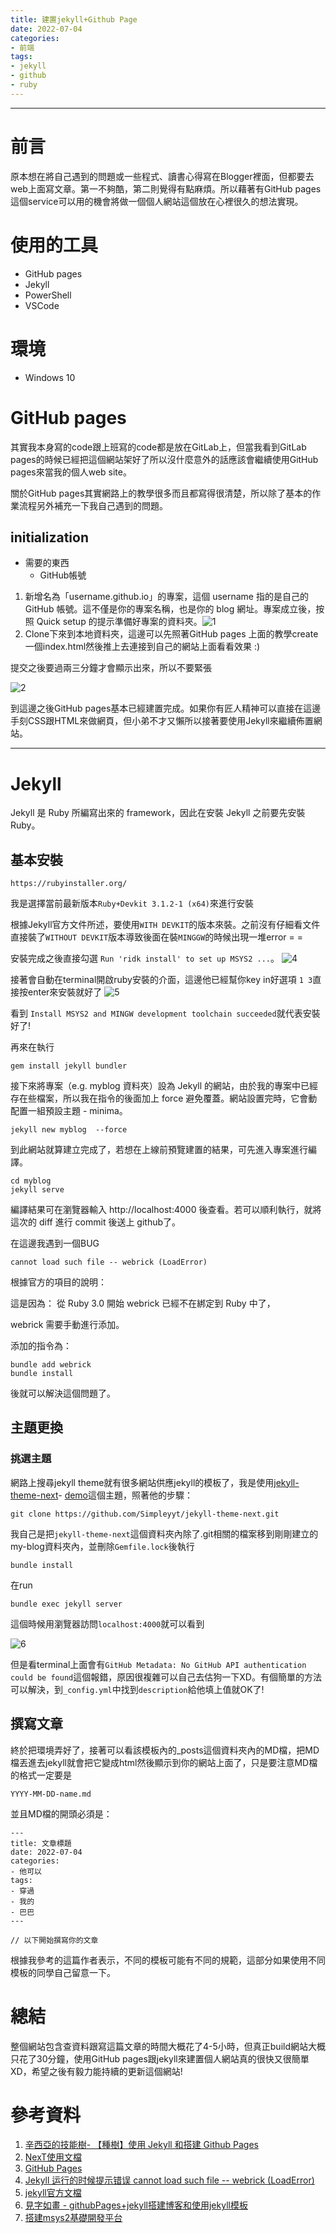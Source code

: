 ```yaml
---
title: 建置jekyll+Github Page
date: 2022-07-04
categories:
- 前端
tags:
- jekyll
- github
- ruby
--- 
```

---
# 前言
原本想在將自己遇到的問題或一些程式、讀書心得寫在Blogger裡面，但都要去web上面寫文章。第一不夠酷，第二則覺得有點麻煩。所以藉著有GitHub pages這個service可以用的機會將做一個個人網站這個放在心裡很久的想法實現。


# 使用的工具
- GitHub pages
- Jekyll
- PowerShell
- VSCode
  
# 環境
- Windows 10

# GitHub pages
其實我本身寫的code跟上班寫的code都是放在GitLab上，但當我看到GitLab pages的時候已經把這個網站架好了所以沒什麼意外的話應該會繼續使用GitHub pages來當我的個人web site。

關於GitHub pages其實網路上的教學很多而且都寫得很清楚，所以除了基本的作業流程另外補充一下我自己遇到的問題。

## initialization 

- 需要的東西
  - GitHub帳號


1. 新增名為「username.github.io」的專案，這個 username 指的是自己的 GitHub 帳號。這不僅是你的專案名稱，也是你的 blog 網址。專案成立後，按照 Quick setup 的提示準備好專案的資料夾。![1](/assets/images/001/1.png)
2. Clone下來到本地資料夾，這邊可以先照著GitHub pages 上面的教學create一個index.html然後推上去連接到自己的網站上面看看效果 :)
<div class="alert">
  提交之後要過兩三分鐘才會顯示出來，所以不要緊張
</div>

![2](/assets/images/001/2.png)

到這邊之後GitHub pages基本已經建置完成。如果你有匠人精神可以直接在這邊手刻CSS跟HTML來做網頁，但小弟不才又懶所以接著要使用Jekyll來繼續佈置網站。

---
# Jekyll

Jekyll 是 Ruby 所編寫出來的 framework，因此在安裝 Jekyll 之前要先安裝Ruby。

## 基本安裝

```
https://rubyinstaller.org/
```
我是選擇當前最新版本`Ruby+Devkit 3.1.2-1 (x64)`來進行安裝

根據Jekyll官方文件所述，要使用`WITH DEVKIT`的版本來裝。之前沒有仔細看文件直接裝了`WITHOUT DEVKIT`版本導致後面在裝`MINGGW`的時候出現一堆error = = 

安裝完成之後直接勾選  `Run 'ridk install' to set up MSYS2 ...`。
![4](/assets/images/001/4.png)

接著會自動在terminal開啟ruby安裝的介面，這邊他已經幫你key in好選項 `1 3`直接按enter來安裝就好了
![5](/assets/images/001/5.png)

看到 `Install MSYS2 and MINGW development toolchain succeeded`就代表安裝好了!

再來在執行
```
gem install jekyll bundler
```
接下來將專案（e.g. myblog 資料夾）設為 Jekyll 的網站，由於我的專案中已經存在些檔案，所以我在指令的後面加上 force 避免覆蓋。網站設置完時，它會動配置一組預設主題 - minima。

```
jekyll new myblog  --force 
```
到此網站就算建立完成了，若想在上線前預覽建置的結果，可先進入專案進行編譯。

```
cd myblog
jekyll serve
```
編譯結果可在瀏覽器輸入 http://localhost:4000 後查看。若可以順利執行，就將這次的 diff 進行 commit 後送上 github了。

在這邊我遇到一個BUG

```
cannot load such file -- webrick (LoadError)
```

根據官方的項目的說明：

這是因為：
從 Ruby 3.0 開始 webrick 已經不在綁定到 Ruby 中了，

webrick 需要手動進行添加。

添加的指令為：

```
bundle add webrick
bundle install
```
後就可以解決這個問題了。

## 主題更換

### 挑選主題

網路上搜尋jekyll theme就有很多網站供應jekyll的模板了，我是使用[jekyll-theme-next](http://theme-next.simpleyyt.com/getting-started.html)- [demo](https://simpleyyt.com/jekyll-theme-next/)這個主題，照著他的步驟：
```
git clone https://github.com/Simpleyyt/jekyll-theme-next.git
```
我自己是把`jekyll-theme-next`這個資料夾內除了.git相關的檔案移到剛剛建立的my-blog資料夾內，並刪除`Gemfile.lock`後執行

```
bundle install
```

在run

```
bundle exec jekyll server
```

這個時候用瀏覽器訪問`localhost:4000`就可以看到

![6](/assets/images/001/6.png)

但是看terminal上面會有`GitHub Metadata: No GitHub API authentication could be found`這個報錯，原因很複雜可以自己去估狗一下XD。有個簡單的方法可以解決，到`_config.yml`中找到`description`給他填上值就OK了!


## 撰寫文章

終於把環境弄好了，接著可以看該模板內的_posts這個資料夾內的MD檔，把MD檔丟進去jekyll就會把它變成html然後顯示到你的網站上面了，只是要注意MD檔的格式一定要是

`YYYY-MM-DD-name.md`

並且MD檔的開頭必須是：
```
---
title: 文章標題
date: 2022-07-04
categories:
- 他可以
tags:
- 穿過
- 我的
- 巴巴
--- 

// 以下開始撰寫你的文章
```

根據我參考的這篇作者表示，不同的模板可能有不同的規範，這部分如果使用不同模板的同學自己留意一下。

# 總結
整個網站包含查資料跟寫這篇文章的時間大概花了4-5小時，但真正build網站大概只花了30分鐘，使用GitHub pages跟jekyll來建置個人網站真的很快又很簡單XD，希望之後有毅力能持續的更新這個網站!


# 參考資料

1. [辛西亞的技能樹- 【種樹】使用 Jekyll 和搭建 Github Pages](https://cynthiachuang.github.io/Setting-Up-a-GitHub-Pages-Site-with-Jekyll/)
2. [NexT使用文檔](http://theme-next.simpleyyt.com/getting-started.html)
3. [GitHub Pages](https://pages.github.com/)
4. [Jekyll 运行的时候提示错误 cannot load such file -- webrick (LoadError)](https://www.cnblogs.com/huyuchengus/p/15473035.html)
5. [jekyll官方文檔](https://jekyllrb.com/)
6. [見字如畫 - githubPages+jekyll搭建博客和使用jekyll模板](https://giselle527.github.io/2018/02/12/problems)
7. [搭建msys2基礎開發平台](https://blog.csdn.net/pfysw/article/details/109247846)